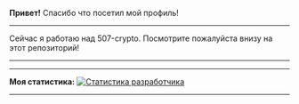 **Привет!** Спасибо что посетил мой профиль! 

--------------------------------------------------------

Сейчас я работаю над 507-crypto. Посмотрите пожалуйста внизу на этот репозиторий!

--------------------------------------------------------


--------------------------------------------------------

**Моя статистика:**
[![Статистика разработчика](https://github-readme-stats.vercel.app/api?username=ffghhjjhkhjkhjkhjkhkj&show_icons=true&theme=radical)](https://github.com/ffghhjjhkhjkhjkhjkhkj)

--------------------------------------------------------
